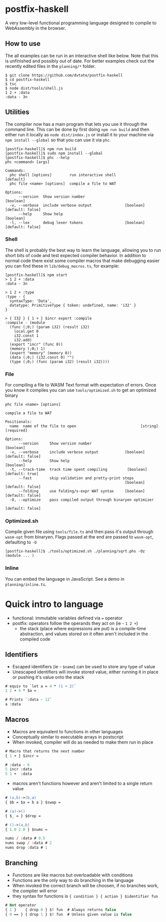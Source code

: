 # postfix-haskell
A very low-level functional programming language designed to compile to WebAssembly in the browser.

## How to use
The all examples can be run in an interactive shell like below. Note that this is unfinished and possibly out of date. For better examples check out the recently edited files in the `planning/*` folder.
```
$ git clone https://github.com/dvtate/postfix-haskell
$ cd postfix-haskell
$ tsc
$ node dist/tools/shell.js
1 2 + :data
:data - 3n
```

## Utilities
The compiler now has a main program that lets you use it through the command line. This can be done by first doing `npm run build` and then either run it locally as `node dist/index.js` or install it to your machine via `npm install --global` so that you can use it via `phc`.
```
[postfix-haskell]$ npm run build
[postfix-haskell]$ sudo npm install --global
[postfix-haskell]$ phc --help
phc <command> [args]

Commands:
  phc shell [options]        run interactive shell                     [default]
  phc file <name> [options]  compile a file to WAT

Options:
      --version  Show version number                                   [boolean]
  -v, --verbose  include verbose output               [boolean] [default: false]
      --help     Show help                                             [boolean]
  -l, --lex      debug lexer tokens                   [boolean] [default: false]
```

### Shell
The shell is probably the best way to learn the language, allowing you to run short bits of code and test expected compiler behavior. In addition to normal code there exist some compiler macros that make debugging easier you can find these in `lib/debug_macros.ts`, for example:

```
[postfix-haskell]$ npm start
> 1 2 + :data
:data - 3n

> 1 2 + :type
:type - {
  syntaxType: 'Data',
  datatype: PrimitiveType { token: undefined, name: 'i32' }
}

> { I32 } { 1 + } $incr export :compile
:compile - (module
  (func (;0;) (param i32) (result i32)
    local.get 0
    i32.const 1
    i32.add)
  (export "incr" (func 0))
  (memory (;0;) 1)
  (export "memory" (memory 0))
  (data (;0;) (i32.const 0) "")
  (type (;0;) (func (param i32) (result i32))))
```

### File
For compiling a file to WASM Text format with expectation of errors. Once you know it compiles you can use `tools/optimized.sh` to get an optimized binary
```
phc file <name> [options]

compile a file to WAT

Positionals:
  name  name of the file to open                             [string] [required]

Options:
      --version     Show version number                                [boolean]
  -v, --verbose     include verbose output            [boolean] [default: false]
      --help        Show help                                          [boolean]
  -t, --track-time  track time spent compiling         [boolean] [default: true]
      --fast        skip validation and pretty-print steps
                                                      [boolean] [default: false]
      --folding     use folding/s-expr WAT syntax     [boolean] [default: false]
  -O, --optimize    pass compiled output through binaryen optimizer
                                                                [default: false]
```

### Optimized.sh
Compile given file using `tools/file.ts` and then pass it's output through `wasm-opt` from binaryen. Flags passed at the end are passed to `wasm-opt`, defaulting to `-O`
```
[postfix-haskell]$ ./tools/optimized.sh ./planning/sqrt.phs -Oz
(module ... )
```

### Inline
You can embed the language in JavaScript. See a demo in `planning/inline.ts`.

# Quick intro to language
- functional: immutable variables defined via `=` operator
- postfix: operators follow the operands they act on (ie - `1 2 +`)
    + the stack (place where expressions are put) is a compile-time abstraction, and values stored on it often aren't included in the compiled code

## Identifiers
- Escaped identifiers (ie - `$name`) can be used to store any type of value
- Unescaped identifiers will invoke stored value, either running it in place or pushing it's value onto the stack
```ps
# equiv to `let a = 4 * (1 + 2)`
1 2 + 4 * $a =

# Prints `:data - 12`
a :data
```

## Macros
- Macros are equivalent to functions in other languages
- Conceptually similar to executable arrays in postscript
- When invoked, compiler will do as needed to make them run in place
```ps
# Macro that returns the next number
{ 1 + } $incr =

# :data - 6
5 incr :data
5 1 +  :data
```

- macros aren't functions however and aren't limited to a single return value
```ps
# (a,b)->(b,a)
{ $b = $a = b a } $swap =

# (a)->()
{ $_ = } $drop =

# ()->(a,b)
{ 1.0 2.0 } $nums =

nums / :data # 0.5
nums swap / :data # 2
nums drop :data # 1
```

## Branching
- Functions are like macros but overloadable with conditions
- Functions are the only way to do branching in the language
- When invoked the correct branch will be choosen, if no branches work, the compiler will error
- they syntax for functions is `{ condition } { action } $identifier fun`
```ps
# Not operator
{ 1 }    { drop 0 } $! fun	# Always returns false
{ 0 == } { drop 1 } $! fun	# Unless given value is false
```
